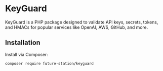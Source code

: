 # KeyGuard

KeyGuard is a PHP package designed to validate API keys, secrets, tokens, and HMACs for popular services like OpenAI, AWS, GitHub, and more.

## Installation

Install via Composer:

```bash
composer require future-station/keyguard
